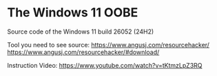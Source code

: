# The Windows 11 OOBE

Source code of the Windows 11 build 26052 (24H2)

Tool you need to see source:
https://www.angusj.com/resourcehacker/
https://www.angusj.com/resourcehacker/#download/

Instruction Video:
https://www.youtube.com/watch?v=tKtmzLpZ3RQ
